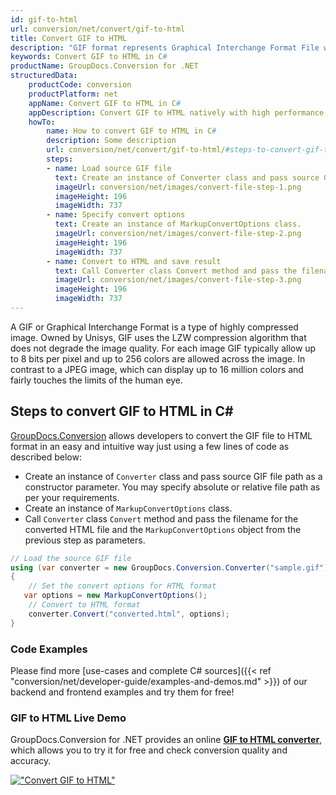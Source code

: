 ```yaml
---
id: gif-to-html
url: conversion/net/convert/gif-to-html
title: Convert GIF to HTML
description: "GIF format represents Graphical Interchange Format File with .gif extension. Learn how to convert GIF to HTML file programmatically in C# language using GroupDocs.Conversion for .NET library."
keywords: Convert GIF to HTML in C#
productName: GroupDocs.Conversion for .NET
structuredData:
    productCode: conversion
    productPlatform: net
    appName: Convert GIF to HTML in C#
    appDescription: Convert GIF to HTML natively with high performance using C# language and server side GroupDocs.Conversion for .NET APIs, without the use of any software like Microsoft or Open Office.
    howTo:
        name: How to convert GIF to HTML in C# 
        description: Some description
        url: conversion/net/convert/gif-to-html/#steps-to-convert-gif-to-html-in-c
        steps:
        - name: Load source GIF file 
          text: Create an instance of Converter class and pass source GIF file path as a constructor parameter. You may specify absolute or relative file path as per your requirements. 
          imageUrl: conversion/net/images/convert-file-step-1.png
          imageHeight: 196
          imageWidth: 737
        - name: Specify convert options 
          text: Create an instance of MarkupConvertOptions class.
          imageUrl: conversion/net/images/convert-file-step-2.png
          imageHeight: 196
          imageWidth: 737
        - name: Convert to HTML and save result 
          text: Call Converter class Convert method and pass the filename for the converted HTML file and the MarkupConvertOptions object from the previous step as parameters.
          imageUrl: conversion/net/images/convert-file-step-3.png
          imageHeight: 196
          imageWidth: 737
---
```


A GIF or Graphical Interchange Format is a type of highly compressed image. Owned by Unisys, GIF uses the LZW compression algorithm that does not degrade the image quality. For each image GIF typically allow up to 8 bits per pixel and up to 256 colors are allowed across the image. In contrast to a JPEG image, which can display up to 16 million colors and fairly touches the limits of the human eye.

## Steps to convert GIF to HTML in C#

[GroupDocs.Conversion](https://products.groupdocs.com/conversion/net) allows developers to convert the GIF file to HTML format in an easy and intuitive way just using a few lines of code as described below:

* Create an instance of `Converter` class and pass source GIF file path as a constructor parameter. You may specify absolute or relative file path as per your requirements. 
* Create an instance of `MarkupConvertOptions` class.
* Call `Converter` class `Convert` method and pass the filename for the converted HTML file and the `MarkupConvertOptions` object from the previous step as parameters.

```csharp
// Load the source GIF file
using (var converter = new GroupDocs.Conversion.Converter("sample.gif"))
{
    // Set the convert options for HTML format
   var options = new MarkupConvertOptions();
    // Convert to HTML format
    converter.Convert("converted.html", options);
}
```

### Code Examples

Please find more [use-cases and complete C# sources]({{< ref "conversion/net/developer-guide/examples-and-demos.md" >}}) of our backend and frontend examples and try them for free!

### GIF to HTML Live Demo

GroupDocs.Conversion for .NET provides an online [**GIF to HTML converter**](https://products.groupdocs.app/conversion/gif-to-html), which allows you to try it for free and check conversion quality and accuracy.

[!["Convert GIF to HTML"](conversion/net/images/convert-to-html/convert-gif-to-html.png)](https://products.groupdocs.app/conversion/gif-to-html)